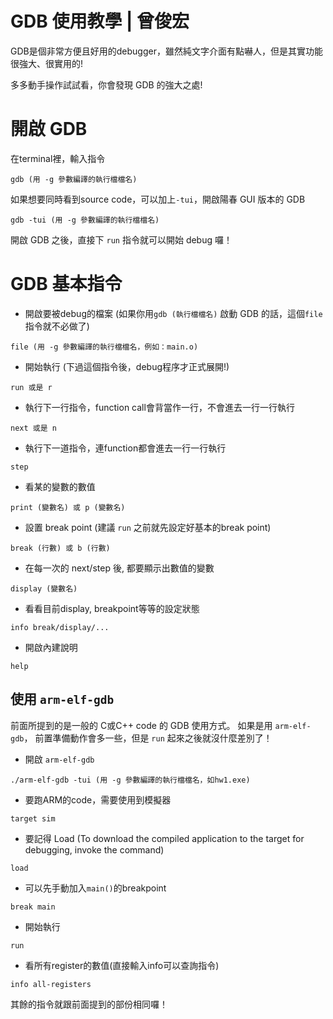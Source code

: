 # GDB 使用教學 | 曾俊宏

GDB是個非常方便且好用的debugger，雖然純文字介面有點嚇人，但是其實功能很強大、很實用的!

多多動手操作試試看，你會發現 GDB 的強大之處!

# 開啟 GDB

在terminal裡，輸入指令
```
gdb (用 -g 參數編譯的執行檔檔名)
```

如果想要同時看到source code，可以加上`-tui`，開啟陽春 GUI 版本的 GDB
```
gdb -tui (用 -g 參數編譯的執行檔檔名)
```

開啟 GDB 之後，直接下 `run` 指令就可以開始 debug 囉！

# GDB 基本指令

* 開啟要被debug的檔案 (如果你用`gdb (執行檔檔名)` 啟動 GDB 的話，這個`file`指令就不必做了)
```
file (用 -g 參數編譯的執行檔檔名，例如：main.o)
```

* 開始執行 (下過這個指令後，debug程序才正式展開!)
```
run 或是 r
```

* 執行下一行指令，function call會背當作一行，不會進去一行一行執行
```
next 或是 n
```

* 執行下一道指令，連function都會進去一行一行執行
```
step
```

* 看某的變數的數值
```
print (變數名) 或 p (變數名)
```

* 設置 break point (建議 `run` 之前就先設定好基本的break point)
```
break (行數) 或 b (行數)
```

* 在每一次的 next/step 後, 都要顯示出數值的變數
```
display (變數名)
```

* 看看目前display, breakpoint等等的設定狀態
```
info break/display/...
```

* 開啟內建說明
```
help
```

## 使用 `arm-elf-gdb`

前面所提到的是一般的 C或C++ code 的 GDB 使用方式。
如果是用 `arm-elf-gdb`， 前置準備動作會多一些，但是 `run` 起來之後就沒什麼差別了！

* 開啟 `arm-elf-gdb`
```
./arm-elf-gdb -tui (用 -g 參數編譯的執行檔檔名，如hw1.exe)
```

* 要跑ARM的code，需要使用到模擬器
```
target sim
```

* 要記得 Load (To download the compiled application to the target for debugging, invoke the command)
```
load
```

* 可以先手動加入`main()`的breakpoint
```
break main
```

* 開始執行
```
run
```

* 看所有register的數值(直接輸入info可以查詢指令)
```
info all-registers
```

其餘的指令就跟前面提到的部份相同囉！
